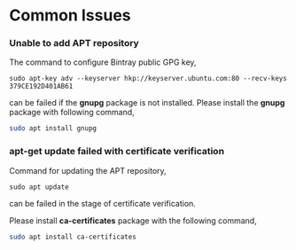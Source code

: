 # Common Issues

### Unable to add APT repository
The command to configure Bintray public GPG key,

```
sudo apt-key adv --keyserver hkp://keyserver.ubuntu.com:80 --recv-keys 379CE192D401AB61
```

can be failed if the **gnupg** package is not installed. Please install the **gnupg** package with following command,

```bash
sudo apt install gnupg
```

### apt-get update failed with certificate verification

Command for updating the APT repository,
 ```
 sudo apt update
```
can be failed in the stage of certificate verification.
  
Please install **ca-certificates** package with the following command,

```bash
sudo apt install ca-certificates
```

